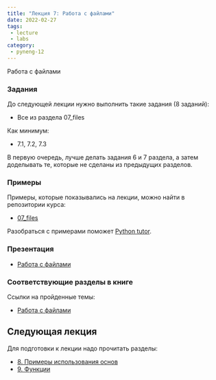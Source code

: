 ```yaml
---
title: "Лекция 7: Работа с файлами"
date: 2022-02-27
tags:
 - lecture
 - labs
category:
 - pyneng-12
---
```


Работа с файлами

### Задания

До следующей лекции нужно выполнить такие задания (8 заданий):

* Все из раздела 07_files

Как минимум:

* 7.1, 7.2, 7.3

В первую очередь, лучше делать задания 6 и 7 раздела, а затем доделывать те, которые не сделаны из предыдущих разделов.


### Примеры

Примеры, которые показывались на лекции, можно найти в репозитории курса:

* [07_files](https://github.com/pyneng/pyneng-online-12-jan-may-2022/tree/main/examples/07_files)

Разобраться с примерами поможет [Python tutor](http://www.pythontutor.com/).

### Презентация

* [Работа с файлами](https://github.com/pyneng/all-pyneng-slides/blob/main/pyneng/07_files.md)


### Соответствующие разделы в книге

Ссылки на пройденные темы:

* [Работа с файлами](https://pyneng.readthedocs.io/ru/latest/book/07_files/index.html)


## Следующая лекция

Для подготовки к лекции надо прочитать разделы:

* [8. Примеры использования основ](https://pyneng.readthedocs.io/ru/latest/book/08_python_basic_examples/index.html)
* [9. Функции](https://pyneng.readthedocs.io/ru/latest/book/09_functions/index.html)

